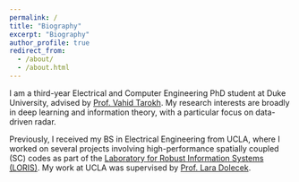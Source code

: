```yaml
---
permalink: /
title: "Biography"
excerpt: "Biography"
author_profile: true
redirect_from: 
  - /about/
  - /about.html
---
```


I am a third-year Electrical and Computer Engineering PhD student at Duke University, advised by [Prof. Vahid Tarokh](https://ece.duke.edu/faculty/vahid-tarokh). My research interests are broadly in deep learning and information theory, with a particular focus on data-driven radar.

Previously, I received my BS in Electrical Engineering from UCLA, where I worked on several projects involving high-performance spatially coupled (SC) codes as part of the [Laboratory for Robust Information Systems (LORIS)](https://loris.seas.ucla.edu/). My work at UCLA was supervised by [Prof. Lara Dolecek](https://samueli.ucla.edu/people/lara-dolecek/).
